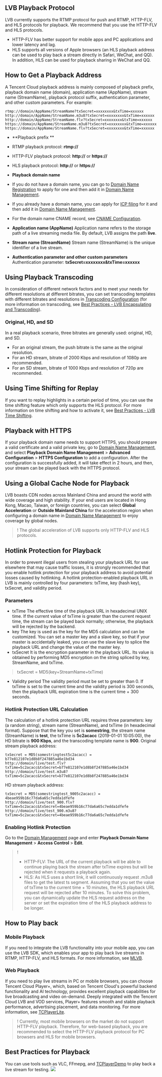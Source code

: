 ## LVB Playback Protocol
LVB currently supports the RTMP protocol for push and RTMP, HTTP-FLV, and HLS protocols for playback. We recommend that you use the HTTP-FLV and HLS protocols. 
- HTTP-FLV has better support for mobile apps and PC applications and lower latency and lag.
- HLS supports all versions of Apple browsers (an HLS playback address can be used to play back a stream directly in Safari, WeChat, and QQ). In addition, HLS can be used for playback sharing in WeChat and QQ.

## How to Get a Playback Address
A Tencent Cloud playback address is mainly composed of playback prefix, playback domain name (domain), application name (AppName), stream name (StreamName), playback protocol suffix, authentication parameter, and other custom parameters.
For example:
```
rtmp://domain/AppName/StreamName?txSecret=xxxxxxxx&txTime=xxxxxx
http://domain/AppName/StreamName.m3u8?txSecret=xxxxxxxx&txTime=xxxxxx
http://domain/AppName/StreamName.flv?txSecret=xxxxxxxx&txTime=xxxxxx
https://domain/AppName/StreamName.m3u8?txSecret=xxxxxxxx&txTime=xxxxxx
https://domain/AppName/StreamName.flv?txSecret=xxxxxxxx&txTime=xxxxxx
```
- **Playback prefix **
 - RTMP playback protocol: **rtmp://**
 - HTTP-FLV playback protocol: **http://** or **https://**
 - HLS playback protocol: **http://** or **https://**
 
- **Playback domain name**
 - If you do not have a domain name, you can go to [Domain Name Registration](https://dnspod.cloud.tencent.com/?from=qcloudProductDns) to apply for one and then add it in [Domain Name Management](https://console.cloud.tencent.com/live/domainmanage).
 - If you already have a domain name, you can apply for [ICP filing](https://cloud.tencent.com/product/ba) for it and then add it in [Domain Name Management](https://console.cloud.tencent.com/live/domainmanage).
 - For the domain name CNAME record, see [CNAME Configuration](https://cloud.tencent.com/document/product/267/19908).
 
- **Application name (AppName)**
Application name refers to the storage path of a live streaming media file. By default, LVB assigns the path **live**.

- **<span id="streamname">Stream name (StreamName)</span>**
Stream name (StreamName) is the unique identifier of a live stream.

- **Authentication parameter and other custom parameters**
Authentication parameter: **txSecret=xxxxxxxx&txTime=xxxxxx**

## Using Playback Transcoding
In consideration of different network factors and to meet your needs for different resolutions at different bitrates, you can set transcoding templates with different bitrates and resolutions in [Transcoding Configuration](https://console.cloud.tencent.com/live/config/transcode) (for more information on transcoding, see [Best Practices - LVB Encapsulating and Transcoding](https://cloud.tencent.com/document/product/267/32736)).
 ### <span id="multirate">Original, HD, and SD</span>
In a real playback scenario, three bitrates are generally used: original, HD, and SD.
 - For an original stream, the push bitrate is the same as the original resolution.
 - For an HD stream, bitrate of 2000 Kbps and resolution of 1080p are recommended.
 - For an SD stream, bitrate of 1000 Kbps and resolution of 720p are recommended.

## Using Time Shifting for Replay
If you want to replay highlights in a certain period of time, you can use the time shifting feature which only supports the HLS protocol. For more information on time shifting and how to activate it, see [Best Practices - LVB Time Shifting](https://cloud.tencent.com/document/product/267/32742).
## Playback with HTTPS
If your playback domain name needs to support HTTPS, you should prepare a valid certificate and a valid private key, go to [Domain Name Management](https://console.cloud.tencent.com/live/domainmanage), and select **Playback Domain Name Management** > **Advanced Configuration** > **HTTPS Configuration** to add a configuration. After the configuration is successfully added, it will take effect in 2 hours, and then, your stream can be played back with the HTTPS protocol.

## Using a Global Cache Node for Playback
LVB boasts CDN nodes across Mainland China and around the world with wide coverage and high stability. If your end users are located in Hong Kong, Macao, Taiwan, or foreign countries, you can select **Global Acceleration** or **Outside Mainland China** for the acceleration region when configuring a domain name in [Domain Name Management](https://console.cloud.tencent.com/live/domainmanage) to enjoy coverage by global nodes.
>! The global acceleration of LVB supports only HTTP-FLV and HLS protocols.
## Hotlink Protection for Playback
In order to prevent illegal users from stealing your playback URL for use elsewhere that may cause traffic losses, it is strongly recommended that you enable hotlink protection for your playback address to avoid potential losses caused by hotlinking. A hotlink protection-enabled playback URL in LVB is mainly controlled by four parameters: txTime, key (hash key), txSecret, and validity period.

### Parameters
-  txTime
The effective time of the playback URL in hexadecimal UNIX time. If the current value of txTime is greater than the current request time, the stream can be played back normally; otherwise, the playback will be rejected by the backend.
- key
The key is used as the key for the MD5 calculation and can be customized. You can set a master key and a slave key, so that if your master is accidentally leaked, you can use the slave key to splice the playback URL and change the value of the master key.
- txSecret
It is the encryption parameter in the playback URL. Its value is obtained by performing MD5 encryption on the string spliced by key, StreamName, and txTime.
> txSecret = MD5(key+StreamName+txTime)
- Validity period
The validity period must be set to greater than 0. If txTime is set to the current time and the validity period is 300 seconds, then the playback URL expiration time is the current time + 300 seconds.

### Hotlink Protection URL Calculation
The calculation of a hotlink protection URL requires three parameters: key (a random string), stream name (StreamName), and txTime (in hexadecimal format).
Suppose that the key you set is **somestring**, the stream name (StreamName) is **test**, the txTime is **5c2acacc** (2019-01-01 10:05:00), the HD bitrate is **900 Kbps**, and the transcoding template name is **900**.
Original stream playback address:
```
txSecret = MD5(somestringtest5c2acacc) = b77e812107e1d8b8f247885a46e1bd34
http://domain/live/test.flv?txTime=5c2acacc&txSecret=b77e812107e1d8b8f247885a46e1bd34
http://domain/live/test.m3u8?txTime=5c2acacc&txSecret=b77e812107e1d8b8f247885a46e1bd34
```
HD stream playback address:
```
txSecret = MD5(somestringtest_9005c2acacc) = 4beae959b16c77da6a65c7edda1dfefe
http://domain/live/test_900.flv?txTime=5c2acacc&txSecret=4beae959b16c77da6a65c7edda1dfefe
http://domain/live/test_900.m3u8?txTime=5c2acacc&txSecret=4beae959b16c77da6a65c7edda1dfefe
```

### Enabling Hotlink Protection
Go to the [Domain Management](https://console.cloud.tencent.com/live/domainmanage) page and enter **Playback Domain Name Management** > **Access Control** > **Edit**.


>!
>- HTTP-FLV: The URL of the current playback will be able to continue playing back the stream after txTime expires but will be rejected when it requests a playback again.
>- HLS: As HLS uses a short link, it will continuously request .m3u8 files to get the latest ts segment. Assuming that you set the value of txTime to the current time + 10 minutes, the HLS playback URL request will be rejected after 10 minutes. To solve this problem, you can dynamically update the HLS request address on the server or set the expiration time of the HLS playback address to be longer.


## How to Play back
### Mobile Playback
If you need to integrate the LVB functionality into your mobile app, you can use the LVB SDK, which enables your app to play back live streams in RTMP, HTTP-FLV, and HLS formats. For more information, see [MLVB](https://cloud.tencent.com/product/mlvb).
### Web Playback
If you need to play live streams in PC or mobile browsers, you can choose Tencent Cloud Player+, which, based on Tencent Cloud's powerful backend functionality and AI technology, provides excellent playback capabilities for live broadcasting and video on-demand. Deeply integrated with the Tencent Cloud LVB and VOD services, Player+ features smooth and stable playback performance, advertising placement, and data monitoring. For more information, see [TCPlayerLite](https://cloud.tencent.com/document/product/881/20207).
>! Currently, most mobile browsers on the market do not support HTTP-FLV playback. Therefore, for web-based playback, you are recommended to select the HTTP-FLV playback protocol for PC browsers and HLS for mobile browsers.
## Best Practices for Playback
You can use tools such as VLC, FFmepg, and [TCPlayerDemo](https://imgcache.qq.com/open/qcloud/video/player/demo/player.html) to play back a live stream for testing.
![](https://main.qcloudimg.com/raw/d286ff2f2a339b8c48ef73e9f0feb409.png)



